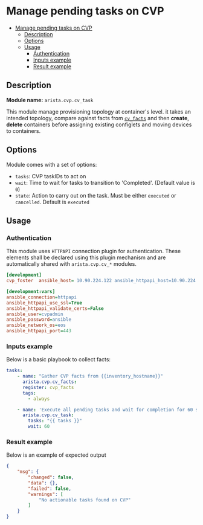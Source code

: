 # Manage pending tasks on CVP

- [Manage pending tasks on CVP](#manage-pending-tasks-on-cvp)
  - [Description](#description)
  - [Options](#options)
  - [Usage](#usage)
    - [Authentication](#authentication)
    - [Inputs example](#inputs-example)
    - [Result example](#result-example)

## Description

__Module name:__ `arista.cvp.cv_task`

This module manage provisioning topology at container's level. it takes an intended topology, compare against facts from [`cv_facts`](cv_facts.md) and then __create__, __delete__ containers before assigning existing configlets and moving devices to containers.

## Options

Module comes with a set of options:

- `tasks`: CVP taskIDs to act on
- `wait`: Time to wait for tasks to transition to 'Completed'. (Default value is `0`)
- `state`: Action to carry out on the task. Must be either `executed` or `cancelled`. Default is `executed`

## Usage

### Authentication

This module uses `HTTPAPI` connection plugin for authentication. These elements shall be declared using this plugin mechanism and are automatically shared with `arista.cvp.cv_*` modules.

```ini
[development]
cvp_foster  ansible_host= 10.90.224.122 ansible_httpapi_host=10.90.224.122

[development:vars]
ansible_connection=httpapi
ansible_httpapi_use_ssl=True
ansible_httpapi_validate_certs=False
ansible_user=cvpadmin
ansible_password=ansible
ansible_network_os=eos
ansible_httpapi_port=443
```

### Inputs example

Below is a basic playbook to collect facts:

```yaml
tasks:
    - name: "Gather CVP facts from {{inventory_hostname}}"
      arista.cvp.cv_facts:
      register: cvp_facts
      tags:
        - always

    - name: 'Execute all pending tasks and wait for completion for 60 seconds'
      arista.cvp.cv_task:
        tasks: "{{ tasks }}"
        wait: 60
```

### Result example

Below is an example of expected output

```json
{
    "msg": {
        "changed": false,
        "data": {},
        "failed": false,
        "warnings": [
            "No actionable tasks found on CVP"
        ]
    }
}
```

